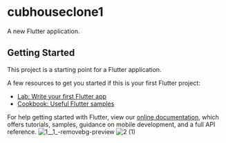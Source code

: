 # cubhouseclone1

A new Flutter application.

## Getting Started

This project is a starting point for a Flutter application.

A few resources to get you started if this is your first Flutter project:

- [Lab: Write your first Flutter app](https://flutter.dev/docs/get-started/codelab)
- [Cookbook: Useful Flutter samples](https://flutter.dev/docs/cookbook)

For help getting started with Flutter, view our
[online documentation](https://flutter.dev/docs), which offers tutorials,
samples, guidance on mobile development, and a full API reference.
![1__1_-removebg-preview](https://user-images.githubusercontent.com/53462564/194475426-3ab1841c-84ae-4e15-99d8-e95e099563e8.png)
![2 (1)](https://user-images.githubusercontent.com/53462564/194475731-463dc2cc-2d57-494f-b1c4-6e4ea1d41102.png)
